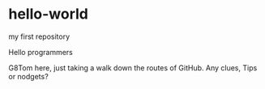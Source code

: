 # hello-world
my first repository

Hello programmers

G8Tom here, just taking a walk down the routes of GitHub.
Any clues, Tips or nodgets?
